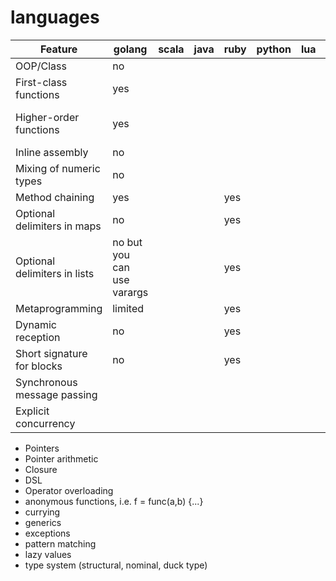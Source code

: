 languages
=========

| Feature | golang | scala | java | ruby | python | lua | c | ada |
| ------- | ------ | ----- | ---- | ---- | ------ | --- | --- | --- |
| OOP/Class | no | | | | | |  |  |
| First-class functions | yes | | | | | |  |  |
| Higher-order functions | yes | | | | | | yes (function pointer) |  |
| Inline assembly | no | | | | | | yes | yes |
| Mixing of numeric types | no | | | | | | yes | |
| Method chaining | yes | | | yes | | | | |
| Optional delimiters in maps | no | | | yes | | | | |
| Optional delimiters in lists  | no but you can use varargs | | | yes | | | | |
| Metaprogramming | limited | | | yes | | | | |
| Dynamic reception | no | | | yes | | | | |
| Short signature for blocks | no | | | yes | | | | |
| Synchronous message passing |  | | | | | |  | yes |
| Explicit concurrency |  | | | | | |  | yes |

* Pointers
* Pointer arithmetic
* Closure
* DSL
* Operator overloading
* anonymous functions, i.e. f = func(a,b) {...}
* currying
* generics
* exceptions
* pattern matching
* lazy values
* type system (structural, nominal, duck type)
